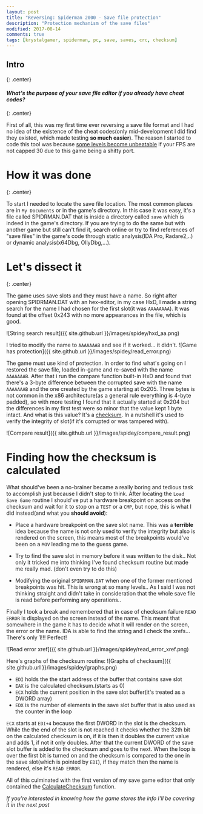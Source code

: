 ```yaml
---
layout: post
title: "Reversing: Spiderman 2000 - Save file protection"
description: "Protection mechanism of the save files"
modified: 2017-08-14
comments: true
tags: [krystalgamer, spiderman, pc, save, saves, crc, checksum]
---
```


## Intro
{: .center}

#### *What's the purpose of your save file editor if you already have cheat codes?*
{: .center}

First of all, this was my first time ever reversing a save file format and I had no idea of the existence of the cheat codes(only mid-development I did find they existed, which made testing **so much easier**). The reason I started to code this tool was because [some levels become unbeatable](https://www.youtube.com/watch?v=jBqtWnFQX5Y) if your FPS are not capped 30 due to this game being a shitty port.

# How it was done
{: .center}

To start I needed to locate the save file location. The most common places are in `My Documents` or in the game's directory. In this case it was easy, it's a file called SPIDRMAN.DAT that is inside a directory called `save` which is indeed in the game's directory. If you are trying to do the same but with another game but still can't find it, search online or try to find references of "save files" in the game's code through static analysis(IDA Pro, Radare2,..) or dynamic analysis(x64Dbg, OllyDbg,...). 

# Let's dissect it
{: .center}

The game uses save slots and they must have a name. So right after opening SPIDRMAN.DAT with an hex-editor, in my case HxD, I made a string search for the name I had chosen for the first slot(it was `AAAAAAAA`). It was found at the offset 0x243 with no more appearances in the file, which is good.

![String search result]({{ site.github.url }}/images/spidey/hxd_aa.png)

I tried to modify the name to `AAAAAAAB` and see if it worked... it didn't.
![Game has protection]({{ site.github.url }}/images/spidey/read_error.png)

The game must use kind of protection. In order to find what's going on I restored the save file, loaded in-game and re-saved with the name `AAAAAAAB`. After that i run the compare function built-in HxD and found that there's a 3-byte difference between the corrupted save with the name `AAAAAAAB` and the one created by the game starting at 0x205. Three bytes is not common in the x86 architecture(as a general rule everything is 4-byte padded), so with more testing I found that it actually started at 0x204 but the differences in my first test were so minor that the value kept 1 byte intact. And what is this value? It's a [checksum](https://en.wikipedia.org/wiki/Checksum). In a nutshell it's used to verify the integrity of slot(if it's corrupted or was tampered with). 

![Compare result]({{ site.github.url }}/images/spidey/compare_result.png)

# Finding how the checksum is calculated

What should've been a no-brainer became a really boring and tedious task to accomplish just because I didn't stop to think. After locating the `Load Save Game` routine I should've put a hardware breakpoint on access on the checksum and wait for it to stop on a `TEST` or a `CMP`, but nope, this is what I did instead(and what you **should avoid**):

* Place a hardware breakpoint on the save slot name. This was a **terrible** idea because the name is not only used to verify the integrity but also is rendered on the screen, this means most of the breakpoints would've been on a `MOV` leading me to the guess game.

* Try to find the save slot in memory before it was written to the disk.. Not only it tricked me into thinking I've found checksum routine but made me really mad. (don't even try to do this)

* Modifying the original `SPIDRMAN.DAT` when one of the former mentioned breakpoints was hit. This is wrong at so many levels.. As I said I was not thinking straight and didn't take in consideration that the whole save file is read before performing any operations..

Finally I took a break and remembered that in case of checksum failure `READ ERROR` is displayed on the screen instead of the name. This meant that somewhere in the game it has to decide what it will render on the screen, the error or the name. IDA is able to find the string and I check the xrefs... There's only 1!!! Perfect!

![Read error xref]({{ site.github.url }}/images/spidey/read_error_xref.png)

Here's graphs of the checksum routine:
![Graphs of checksum]({{ site.github.url }}/images/spidey/graphs.png)

* `EDI` holds the the start address of the buffer that contains save slot
* `EAX` is the calculated checksum.(starts as 0)
* `ECX` holds the current position in the save slot buffer(it's treated as a DWORD array)
* `EDX` is the number of elements in the save slot buffer that is also used as the counter in the loop
 
`ECX` starts at `EDI+4` because the first DWORD in the slot is the checksum. While the the end of the slot is not reached it checks whether the 32th bit on the calculated checksum is on, if it is then it doubles the current value and adds 1, if not it only doubles. After that the current DWORD of the save slot buffer is added to the checksum and goes to the next. When the loop is over the first bit is turned on and the checksum is compared to the one in the save slot(which is pointed by `EDI`), if they match then the name is rendered, else it's `READ ERROR`. 

All of this culminated with the first version of my save game editor that only contained the [CalculateChecksum](https://github.com/krystalgamer/spidey-tools/blob/master/save_editor/save.c#L35-L50) function.

*If you're interested in knowing how the game stores the info I'll be covering it in the next post*

